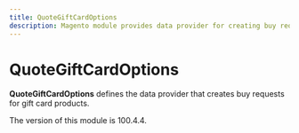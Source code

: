 ```yaml
---
title: QuoteGiftCardOptions
description: Magento module provides data provider for creating buy request for gift card products
---
```


# QuoteGiftCardOptions

**QuoteGiftCardOptions** defines the data provider that creates buy requests for gift card products.

<InlineAlert slots="text" />
The version of this module is 100.4.4.
